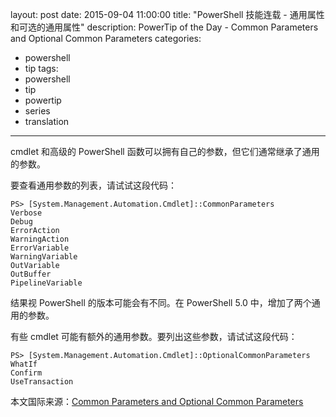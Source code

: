 ﻿layout: post
date: 2015-09-04 11:00:00
title: "PowerShell 技能连载 - 通用属性和可选的通用属性"
description: PowerTip of the Day - Common Parameters and Optional Common Parameters
categories:
- powershell
- tip
tags:
- powershell
- tip
- powertip
- series
- translation
---
cmdlet 和高级的 PowerShell 函数可以拥有自己的参数，但它们通常继承了通用的参数。

要查看通用参数的列表，请试试这段代码：

    PS> [System.Management.Automation.Cmdlet]::CommonParameters
    Verbose
    Debug
    ErrorAction
    WarningAction
    ErrorVariable
    WarningVariable
    OutVariable
    OutBuffer
    PipelineVariable

结果视 PowerShell 的版本可能会有不同。在 PowerShell 5.0 中，增加了两个通用的参数。

有些 cmdlet 可能有额外的通用参数。要列出这些参数，请试试这段代码：

    PS> [System.Management.Automation.Cmdlet]::OptionalCommonParameters
    WhatIf
    Confirm
    UseTransaction

<!--more-->
本文国际来源：[Common Parameters and Optional Common Parameters](http://community.idera.com/powershell/powertips/b/tips/posts/common-parameters-and-optional-common-parameters)

